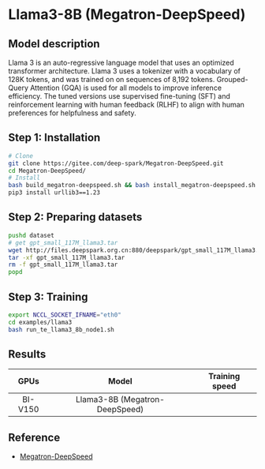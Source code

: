 # Llama3-8B (Megatron-DeepSpeed)

## Model description

Llama 3 is an auto-regressive language model that uses an optimized transformer architecture. Llama 3 uses a tokenizer with a vocabulary of 128K tokens, and was trained on on sequences of 8,192 tokens. Grouped-Query Attention (GQA) is used for all models to improve inference efficiency. The tuned versions use supervised fine-tuning (SFT) and reinforcement learning with human feedback (RLHF) to align with human preferences for helpfulness and safety.

## Step 1: Installation

```bash
# Clone
git clone https://gitee.com/deep-spark/Megatron-DeepSpeed.git
cd Megatron-DeepSpeed/
# Install
bash build_megatron-deepspeed.sh && bash install_megatron-deepspeed.sh
pip3 install urllib3==1.23
```

## Step 2: Preparing datasets

```bash
pushd dataset
# get gpt_small_117M_llama3.tar
wget http://files.deepspark.org.cn:880/deepspark/gpt_small_117M_llama3.tar
tar -xf gpt_small_117M_llama3.tar
rm -f gpt_small_117M_llama3.tar
popd
```

## Step 3: Training

```bash
export NCCL_SOCKET_IFNAME="eth0"
cd examples/llama3
bash run_te_llama3_8b_node1.sh
```

## Results

|  GPUs   |             Model              | Training speed |
| :-----: | :----------------------------: | :------------: |
| BI-V150 | Llama3-8B (Megatron-DeepSpeed) |                |

## Reference

- [Megatron-DeepSpeed](https://github.com/microsoft/Megatron-DeepSpeed)

